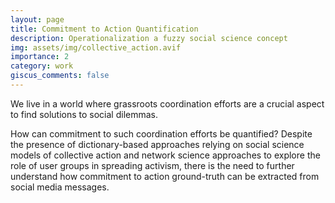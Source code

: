 ```yaml
---
layout: page
title: Commitment to Action Quantification
description: Operationalization a fuzzy social science concept
img: assets/img/collective_action.avif
importance: 2
category: work
giscus_comments: false
---
```


We live in a world where grassroots coordination efforts are a crucial aspect to find solutions to social dilemmas. 

How can commitment to such coordination efforts be quantified? Despite the presence of dictionary-based approaches relying on social science models of collective action and network science approaches to explore the role of user groups in spreading activism, there is the need to further understand how commitment to action ground-truth can be extracted from social media messages.